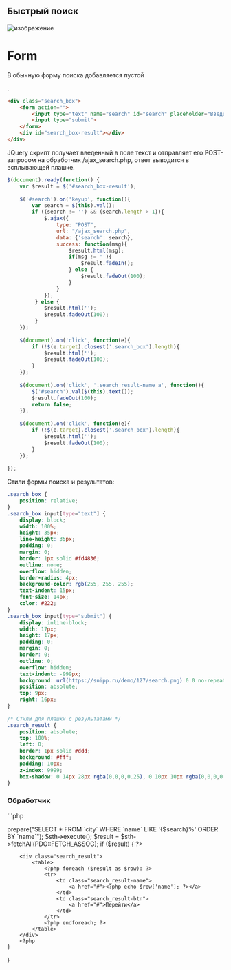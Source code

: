 ## Быстрый поиск

![изображение](https://user-images.githubusercontent.com/3950155/184362552-220591ae-beba-4acc-ac5c-33756aa1054a.png)

# Form
В обычную форму поиска добавляется пустой <div id="search_box-result"></div>.

```html
<div class="search_box">
	<form action="">
		<input type="text" name="search" id="search" placeholder="Введите город">
		<input type="submit">			
	</form>
	<div id="search_box-result"></div>
</div>
```

JQuery скрипт получает введенный в поле текст и отправляет его POST-запросом на обработчик /ajax_search.php, ответ выводится в всплывающей плашке.

```js
$(document).ready(function() {	
	var $result = $('#search_box-result');
	
	$('#search').on('keyup', function(){
		var search = $(this).val();
		if ((search != '') && (search.length > 1)){
			$.ajax({
				type: "POST",
				url: "/ajax_search.php",
				data: {'search': search},
				success: function(msg){
					$result.html(msg);
					if(msg != ''){	
						$result.fadeIn();
					} else {
						$result.fadeOut(100);
					}
				}
			});
		 } else {
			$result.html('');
			$result.fadeOut(100);
		 }
	});
 
	$(document).on('click', function(e){
		if (!$(e.target).closest('.search_box').length){
			$result.html('');
			$result.fadeOut(100);
		}
	});
	
	$(document).on('click', '.search_result-name a', function(){
		$('#search').val($(this).text());
		$result.fadeOut(100);
		return false;
	});
	
	$(document).on('click', function(e){
		if (!$(e.target).closest('.search_box').length){
			$result.html('');
			$result.fadeOut(100);
		}
	});
	
});
```

Стили формы поиска и результатов:

```css
.search_box {
	position: relative;
}
.search_box input[type="text"] {
	display: block;
	width: 100%;    
	height: 35px;
	line-height: 35px;
	padding: 0;
	margin: 0;
	border: 1px solid #fd4836;
	outline: none;
	overflow: hidden;
	border-radius: 4px;
	background-color: rgb(255, 255, 255);
	text-indent: 15px;
	font-size: 14px;
	color: #222;
}
.search_box input[type="submit"] {
	display: inline-block;
	width: 17px;
	height: 17px;
	padding: 0;
	margin: 0;
	border: 0;
	outline: 0;
	overflow: hidden;
	text-indent: -999px;
	background: url(https://snipp.ru/demo/127/search.png) 0 0 no-repeat;
	position: absolute;
	top: 9px;
	right: 16px;
}
 
/* Стили для плашки с результатами */
.search_result {
	position: absolute;
	top: 100%;
	left: 0;
	border: 1px solid #ddd;
	background: #fff;
	padding: 10px;
	z-index: 9999;
	box-shadow: 0 14px 28px rgba(0,0,0,0.25), 0 10px 10px rgba(0,0,0,0.22);
}
```


### Oбработчик

'''php
<?php
if (!empty($_POST['search'])) {
	$search = $_POST['search'];
	$search = mb_eregi_replace("[^a-zа-яё0-9 ]", '', $search);
	$search = trim($search);
 
	$sth = $dbh->prepare("SELECT * FROM `city` WHERE `name` LIKE '{$search}%' ORDER BY `name`");
	$sth->execute();
	$result = $sth->fetchAll(PDO::FETCH_ASSOC);
 
	if ($result) {
		?>
		<div class="search_result">
			<table>
				<?php foreach ($result as $row): ?>
				<tr>
					<td class="search_result-name">
						<a href="#"><?php echo $row['name']; ?></a>
					</td>
					<td class="search_result-btn">
						<a href="#">Перейти</a>
					</td>
				</tr>
				<?php endforeach; ?>
			</table>
		</div>
		<?php
	}
}
```

